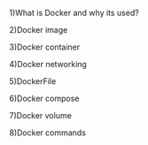 1)What is Docker and why its used?

2)Docker image

3)Docker container

4)Docker networking

5)DockerFile

6)Docker compose

7)Docker volume

8)Docker commands
